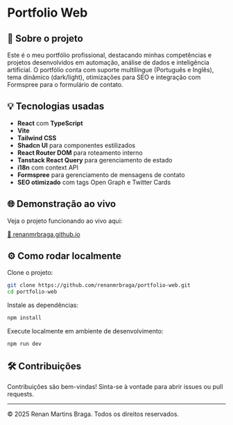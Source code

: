 # Portfolio Web

## 📌 Sobre o projeto

Este é o meu portfólio profissional, destacando minhas competências e projetos desenvolvidos em automação, análise de dados e inteligência artificial. O portfólio conta com suporte multilíngue (Português e Inglês), tema dinâmico (dark/light), otimizações para SEO e integração com Formspree para o formulário de contato.

## 💡 Tecnologias usadas

- **React** com **TypeScript**
- **Vite**
- **Tailwind CSS**
- **Shadcn UI** para componentes estilizados
- **React Router DOM** para roteamento interno
- **Tanstack React Query** para gerenciamento de estado
- **i18n** com context API
- **Formspree** para gerenciamento de mensagens de contato
- **SEO otimizado** com tags Open Graph e Twitter Cards

## 🌐 Demonstração ao vivo

Veja o projeto funcionando ao vivo aqui:

[🔗 renanmrbraga.github.io](https://renanmrbraga.github.io/)

## ⚙️ Como rodar localmente

Clone o projeto:

```bash
git clone https://github.com/renanmrbraga/portfolio-web.git
cd portfolio-web
```

Instale as dependências:

```bash
npm install
```

Execute localmente em ambiente de desenvolvimento:

```bash
npm run dev
```

## 🛠️ Contribuições

Contribuições são bem-vindas! Sinta-se à vontade para abrir issues ou pull requests.

---

© 2025 Renan Martins Braga. Todos os direitos reservados.

